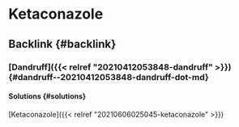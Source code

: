 # Ketaconazole


## Backlink {#backlink}


### [Dandruff]({{< relref "20210412053848-dandruff" >}}) {#dandruff--20210412053848-dandruff-dot-md}


#### Solutions {#solutions}

[Ketaconazole]({{< relref "20210606025045-ketaconazole" >}})
